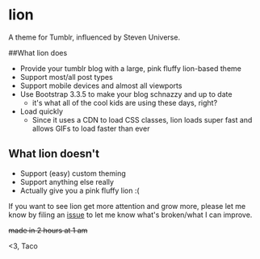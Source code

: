 # lion
A theme for Tumblr, influenced by Steven Universe.


##What lion does

 - Provide your tumblr blog with a large, pink fluffy lion-based theme
 - Support most/all post types
 - Support mobile devices and almost all viewports
 - Use Bootstrap 3.3.5 to make your blog schnazzy and up to date
   - it's what all of the cool kids are using these days, right?
 - Load quickly
   - Since it uses a CDN to load CSS classes, lion loads super fast and allows GIFs to load faster than ever
 
## What lion doesn't 

 - Support (easy) custom theming
 - Support anything else really
 - Actually give you a pink fluffy lion :(


If you want to see lion get more attention and grow more, please let me know by filing an [issue](https://github.com/thattacoguy/lion/issues) to let me know what's broken/what I can improve.

~~made in 2 hours at 1 am~~

<3,
Taco
